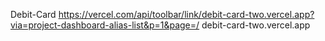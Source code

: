 Debit-Card
https://vercel.com/api/toolbar/link/debit-card-two.vercel.app?via=project-dashboard-alias-list&p=1&page=/
debit-card-two.vercel.app

